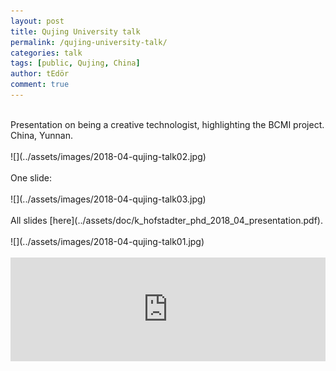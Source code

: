 ```yaml
---
layout: post
title: Qujing University talk
permalink: /qujing-university-talk/
categories: talk
tags: [public, Qujing, China]
author: tEdör
comment: true
---
```

<br>
Presentation on being a creative technologist, highlighting the BCMI project. China, Yunnan.
<br>
<br>
![](../assets/images/2018-04-qujing-talk02.jpg)
<br>
<br>
One slide:
<br>
<br>
![](../assets/images/2018-04-qujing-talk03.jpg)
<br>
<br>
All slides [here](../assets/doc/k_hofstadter_phd_2018_04_presentation.pdf).
<br>
<br>
![](../assets/images/2018-04-qujing-talk01.jpg)
<br>
<br>
<iframe width="100%" height="166" scrolling="no" frameborder="no" allow="autoplay" src="https://w.soundcloud.com/player/?url=https%3A//api.soundcloud.com/tracks/531671043&color=%23262525&auto_play=false&hide_related=false&show_comments=true&show_user=true&show_reposts=false&show_teaser=true"></iframe>

